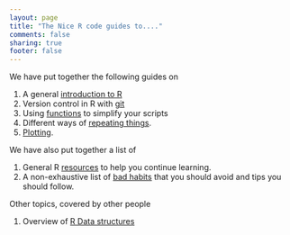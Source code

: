 ```yaml
---
layout: page
title: "The Nice R code guides to...."
comments: false
sharing: true
footer: false
---
```


We have put together the following guides on

1. A general [introduction to R](/intro/)
2. Version control in R with [git](/git/)
3. Using [functions](guides/functions) to simplify your scripts
4. Different ways of [repeating things](guides/repeating-things).
5. [Plotting](guides/plotting).

We have also put together a list of

1. General R [resources](/intro/resources.html) to help you continue
learning.
2. A non-exhaustive list of [bad habits](/intro/bad-habits.html)
that you should avoid and tips you should follow.

Other topics, covered by other people

1. Overview of [R Data structures](https://github.com/hadley/devtools/wiki/Data-structures)